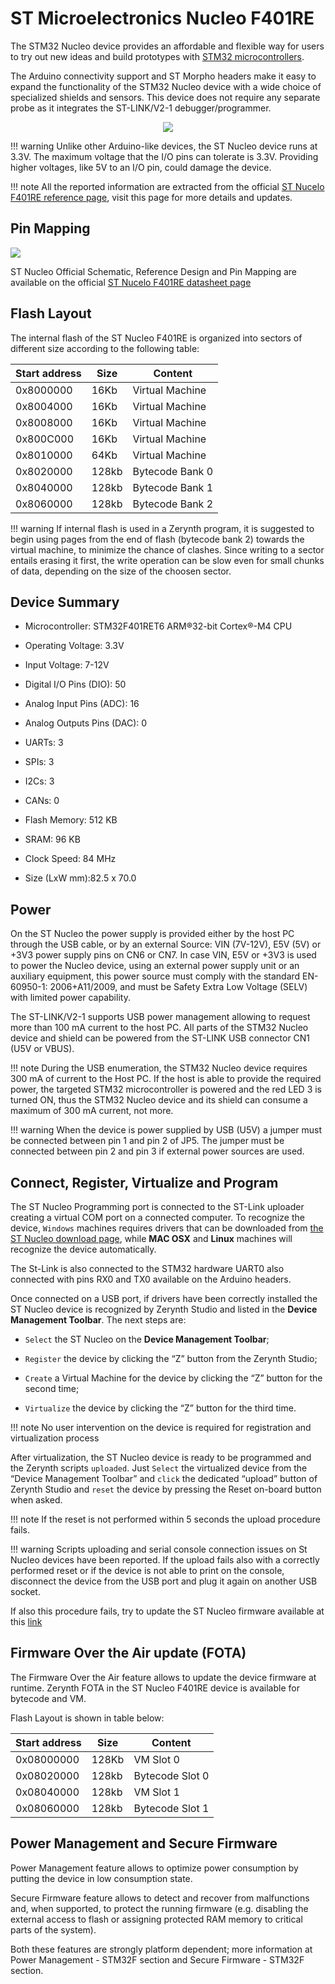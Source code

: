 # ST Microelectronics Nucleo F401RE

The STM32 Nucleo device provides an affordable and flexible way for users to try out new ideas and build prototypes with [STM32 microcontrollers](http://www.st.com/web/en/catalog/mmc/FM141/SC1169?sc=stm32).

The Arduino connectivity support and ST Morpho headers make it easy to expand the functionality of the STM32 Nucleo device with a wide choice of specialized shields and sensors. This device does not require any separate probe as it integrates the ST-LINK/V2-1 debugger/programmer.

<p style="text-align:center;"><img src="https://github.com/zerynth/docs/blob/test/docs/reference/boards/st_nucleof401re/docs/img/StNucleo.jpg?raw=true"></p>

!!! warning
	Unlike other Arduino-like devices, the ST Nucleo device runs at 3.3V. The maximum voltage that the I/O pins can tolerate is 3.3V. Providing higher voltages, like 5V to an I/O pin, could damage the device.

!!! note
	All the reported information are extracted from the official [ST Nucelo F401RE reference page](http://www.st.com/web/catalog/tools/FM116/SC959/SS1532/LN1847/PF260000?icmp=nucleo-ipf_pron_pr-nucleo_feb2014&sc=nucleoF401RE-pr), visit this page for more details and updates.

## Pin Mapping

![](https://github.com/zerynth/docs/blob/test/docs/reference/boards/st_nucleof401re/docs/img/ST_nucleof401re_pin_io.jpg?raw=true)

ST Nucleo Official Schematic, Reference Design and Pin Mapping are available on the official [ST Nucelo F401RE datasheet page](http://www.st.com/content/ccc/resource/technical/document/data_brief/c8/3c/30/f7/d6/08/4a/26/DM00105918.pdf/files/DM00105918.pdf/jcr:content/translations/en.DM00105918.pdf)

## Flash Layout

The internal flash of the ST Nucleo F401RE is organized into sectors of different size according to the following table:

| Start address | Size  | Content         |
|---------------|-------|-----------------|
| 0x8000000     | 16Kb  | Virtual Machine |
| 0x8004000     | 16Kb  | Virtual Machine |
| 0x8008000     | 16Kb  | Virtual Machine |
| 0x800C000     | 16Kb  | Virtual Machine |
| 0x8010000     | 64Kb  | Virtual Machine |
| 0x8020000     | 128kb | Bytecode Bank 0 |
| 0x8040000     | 128kb | Bytecode Bank 1 |
| 0x8060000     | 128kb | Bytecode Bank 2 |

!!! warning
	If internal flash is used in a Zerynth program, it is suggested to begin using pages from the end of flash (bytecode bank 2) towards the virtual machine, to minimize the chance of clashes.
Since writing to a sector entails erasing it first, the write operation can be slow even for small chunks of data, depending on the size of the choosen sector.

## Device Summary


* Microcontroller: STM32F401RET6 ARM®32-bit Cortex®-M4 CPU


* Operating Voltage: 3.3V


* Input Voltage: 7-12V


* Digital I/O Pins (DIO): 50


* Analog Input Pins (ADC): 16


* Analog Outputs Pins (DAC): 0


* UARTs: 3


* SPIs: 3


* I2Cs: 3


* CANs: 0


* Flash Memory: 512 KB


* SRAM: 96 KB


* Clock Speed: 84 MHz


* Size (LxW mm):82.5 x 70.0

## Power

On the ST Nucleo the power supply is provided either by the host PC through the USB cable, or by an external Source: VIN (7V-12V), E5V (5V) or +3V3 power supply pins on CN6 or CN7. In case VIN, E5V or +3V3 is used to power the Nucleo device, using an external power supply unit or an auxiliary equipment, this power source must comply with the standard EN-60950-1: 2006+A11/2009, and must be Safety Extra Low Voltage (SELV) with limited power capability.

The ST-LINK/V2-1 supports USB power management allowing to request more than 100 mA current to the host PC. All parts of the STM32 Nucleo device and shield can be powered from the ST-LINK USB connector CN1 (U5V or VBUS).

!!! note
	During the USB enumeration, the STM32 Nucleo device requires 300 mA of current to the Host PC. If the host is able to provide the required power, the targeted STM32 microcontroller is powered and the red LED 3 is turned ON, thus the STM32 Nucleo device and its shield can consume a maximum of 300 mA current, not more.

!!! warning
	When the device is power supplied by USB (U5V) a jumper must be connected between pin 1 and pin 2 of JP5. The jumper must be connected between pin 2 and pin 3 if external power sources are used.

## Connect, Register, Virtualize and Program

The ST Nucleo Programming port is connected to the ST-Link uploader creating a virtual COM port on a connected computer. To recognize the device, ```Windows``` machines requires drivers that can be downloaded from [the ST Nucleo download page](https://developer.mbed.org/teams/ST/wiki/ST-Link-Driver), while **MAC OSX** and **Linux** machines will recognize the device automatically.

The St-Link is also connected to the STM32 hardware UART0 also connected with pins RX0 and TX0 available on the Arduino headers.

Once connected on a USB port, if drivers have been correctly installed the ST Nucleo device is recognized by Zerynth Studio and listed in the **Device Management Toolbar**. The next steps are:


* ```Select``` the ST Nucleo on the **Device Management Toolbar**;


* ```Register``` the device by clicking the “Z” button from the Zerynth Studio;


* ```Create``` a Virtual Machine for the device by clicking the “Z” button for the second time;


* ```Virtualize``` the device by clicking the “Z” button for the third time.

!!! note
	No user intervention on the device is required for registration and virtualization process

After virtualization, the ST Nucleo device is ready to be programmed and the  Zerynth scripts ```uploaded```. Just ```Select``` the virtualized device from the “Device Management Toolbar” and ```click``` the dedicated “upload” button of Zerynth Studio and ```reset``` the device by pressing the Reset on-board button when asked.

!!! note
	If the reset is not performed within 5 seconds the upload procedure fails.

!!! warning
	Scripts uploading and serial console connection issues on St Nucleo devices have been reported. If the upload fails also with a correctly performed reset or if the device is not able to print on the console, disconnect the device from the USB port and plug it again on another USB socket.

If also this procedure fails, try to update the ST Nucleo firmware available at this [link](https://developer.mbed.org/teams/ST/wiki/Nucleo-Firmware)

## Firmware Over the Air update (FOTA)

The Firmware Over the Air feature allows to update the device firmware at runtime. Zerynth FOTA in the ST Nucleo F401RE device is available for bytecode and VM.

Flash Layout is shown in table below:

| Start address | Size  | Content         |
|---------------|-------|-----------------|
| 0x08000000    | 128Kb | VM Slot 0       |
| 0x08020000    | 128kb | Bytecode Slot 0 |
| 0x08040000    | 128kb | VM Slot 1       |
| 0x08060000    | 128kb | Bytecode Slot 1 |

## Power Management and Secure Firmware

Power Management feature allows to optimize power consumption by putting the device in low consumption state.

Secure Firmware feature allows to detect and recover from malfunctions and, when supported, to protect the running firmware (e.g. disabling the external access to flash or assigning protected RAM memory to critical parts of the system).

Both these features are strongly platform dependent; more information at Power Management - STM32F section and Secure Firmware - STM32F section.
<!--stackedit_data:
eyJoaXN0b3J5IjpbLTEwMjQzMjI2MTFdfQ==
-->
